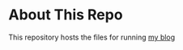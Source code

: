 # About This Repo

This repository hosts the files for running [my blog](https://keepingitclassless.net/)
